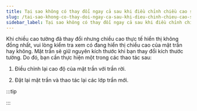 ```yaml
---
title: Tại sao không có thay đổi ngay cả sau khi điều chỉnh chiều cao sàn?
slug: /tai-sao-khong-co-thay-doi-ngay-ca-sau-khi-dieu-chinh-chieu-cao-san
sidebar_label: Tại sao không có thay đổi ngay cả sau khi điều chỉnh chiều cao sàn?
---
```


Khi chiều cao tường đã thay đổi nhưng chiều cao thực tế hiển thị không đồng nhất, vui lòng kiểm tra xem có đang hiển thị chiều cao của mặt trần hay không. Mặt trần sẽ giữ nguyên kích thước khi bạn thay đổi kích thước tường. Do đó, bạn cần thực hiện một trong các thao tác sau:

1. Điều chỉnh lại cao độ của mặt trần với trần rời.

2. Đặt lại mặt trần và thao tác lại các lớp trần mới.

:::tip

:::